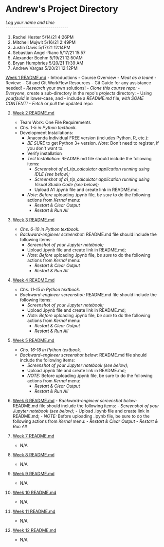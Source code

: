 # Andrew's Project Directory

*Log your name and time*
<br>--------------------------------</br>
1. Rachel Hester		5/14/21		4:26PM<br>
2. Mitchell Mujwit     		5/16/21 	2:49PM<br>
3. Justin Davis        		5/17/21   	12:14PM<br>
4. Sebastian Angel-Riano 	5/17/21    	15:57<br>
5. Alexander Boehm 		5/19/21 	12:50AM<br>
6. Bryan Humphries		5/20/21		11:39 AM<br>
7. Andrew Vargas      5/20/21   12:12PM<br>

 [Week 1 README.md](week_1/README.md "My Week 1 README.md file")
    - Introductions
    - Course Overview
    - *Meat as a team!*
    - Review:
        - Git and Git WorkFlow Resources
        - Git Guide for any assistance needed!
        - *Research* your own solutions!
    - *Clone this course repo:*
    - *Everyone*, create a sub-directory in the repo's *projects* directory:
        - Using *yourfsuid* in lower-case, and
        - include a *README.md* file, *with SOME CONTENT!*
    - *Fetch* or *pull* the updated repo

2. [Week 2 README.md](week_2/README.md "My Week 2 README.md file")
    - Team Work: One File Requirements
    - *Chs. 1-5 in Python textbook.*
    - Development Installations:
        - Anaconda Individual FREE version (includes Python, R, etc.):
        - *BE SURE* to get Python 3+ version. *Note:* Don't need to register, if you don't want to.
        - Verify installation
        - *Test Installation:* README.md file should include the following items:
            - *Screenshot of a1_tip_calculator application running using IDLE (see below);*
            - *Screenshot of a1_tip_calculator application running using Visual Studio Code (see below);*
            -  Upload A1 .ipynb file and create link in README.md;  
        - *Note:* *Before* uploading .ipynb file, *be sure* to do the following actions from *Kernal* menu:  
            -  *Restart & Clear Output*
            -  *Restart & Run All*

3. [Week 3 README.md](week_3/README.md "My Week 3 README.md file")
    - *Chs. 6-10 in Python textbook.*
    - *Backward-engineer screenshot:* README.md file should include the following items:
        - *Screenshot of your Jupyter notebook;*
        - Upload .ipynb file and create link in README.md;  
        - *Note:* *Before* uploading .ipynb file, *be sure* to do the following actions from *Kernal* menu:  
            -  *Restart & Clear Output*
            -  *Restart & Run All*

4. [Week 4 README.md](week_4/README.md "My Week 4 README.md file")
    - *Chs. 11-15 in Python textbook.*
    - *Backward-engineer screenshot:* README.md file should include the following items:
        - *Screenshot of your Jupyter notebook;*
        - Upload .ipynb file and create link in README.md;  
        - *Note:* *Before* uploading .ipynb file, *be sure* to do the following actions from *Kernal* menu:  
            -  *Restart & Clear Output*
            -  *Restart & Run All*

5. [Week 5 README.md](week_5/README.md "My Week 5 README.md file")
    - *Chs. 16-18 in Python textbook.*
    - *Backward-engineer screenshot below:* README.md file should include the following items:
        - *Screenshot of your Jupyter notebook (see below);*
        - Upload .ipynb file and create link in README.md;
        - *NOTE:* Before uploading .ipynb file, be sure to do the following actions from *Kernal* menu:
            -  *Restart & Clear Output*
            -  *Restart & Run All*

6. [Week 6 README.md](week_6/README.md "My Week 6 README.md file")
       - *Backward-engineer screenshot below:* README.md file should include the following items:
        - *Screenshot of your Jupyter notebook (see below);*
        - Upload .ipynb file and create link in README.md;
        - *NOTE:* Before uploading .ipynb file, be sure to do the following actions from *Kernal* menu:
            -  *Restart & Clear Output*
            -  *Restart & Run All*


7. [Week 7 README.md](week_7/README.md "My Week 7 README.md file")
    - N/A

8. [Week 8 README.md](week_8/README.md "My Week 8 README.md file")
    - N/A

9. [Week 9 README.md](Week9/README.md "My Week 9 README.md file")
    - N/A

10. [Week 10 README.md](week_10/README.md "My Week 10 README.md file")
    - N/A

11. [Week 11 README.md](week_11/README.md "My Week 11 README.md file")
    - N/A

12. [Week 12 README.md](week_12/README.md "My Week 12 README.md file")
    - N/A